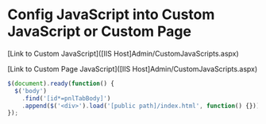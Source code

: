 # Config JavaScript into Custom JavaScript or Custom Page

[Link to Custom JavaScript]([IIS Host]Admin/CustomJavaScripts.aspx)

[Link to Custom Page JavaScript]([IIS Host]Admin/CustomJavaScripts.aspx)

```js
$(document).ready(function() {
  $('body')
    .find('[id*=pnlTabBody]')
    .append($('<div>').load('[public path]/index.html', function() {}));
});
```
